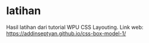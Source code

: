 # latihan
Hasil latihan dari tutorial WPU CSS Layouting.
Link web: https://addinseptyan.github.io/css-box-model-1/
